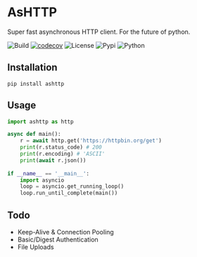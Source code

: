 # AsHTTP

Super fast asynchronous HTTP client. For the future of python.

![[Build](https://travis-ci.org/gaojiuli/ashttp)](https://travis-ci.org/gaojiuli/ashttp.svg?branch=master)
[![codecov](https://codecov.io/gh/gaojiuli/ashttp/branch/master/graph/badge.svg)](https://codecov.io/gh/gaojiuli/ashttp)
![[License](https://pypi.python.org/pypi/ashttp/)](https://img.shields.io/pypi/l/ashttp.svg)
![[Pypi](https://pypi.python.org/pypi/ashttp/)](https://img.shields.io/pypi/v/ashttp.svg)
![[Python](https://pypi.python.org/pypi/ashttp/)](https://img.shields.io/pypi/pyversions/ashttp.svg)

## Installation

`pip install ashttp`

## Usage


```python
import ashttp as http

async def main():                                                                    
    r = await http.get('https://httpbin.org/get')                                                         
    print(r.status_code) # 200
    print(r.encoding) # 'ASCII' 
    print(await r.json())
    
if __name__ == '__main__':
    import asyncio
    loop = asyncio.get_running_loop()
    loop.run_until_complete(main())
```

## Todo

- Keep-Alive & Connection Pooling
- Basic/Digest Authentication
- File Uploads